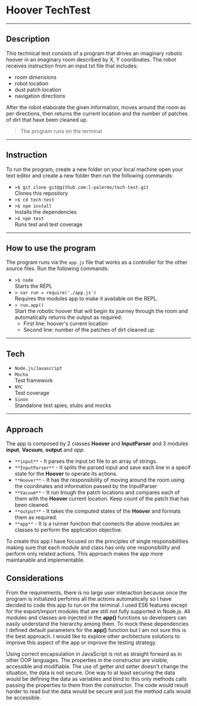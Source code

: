 # Hoover TechTest
-----------------
## Description
This technical test consists of a program that drives an imaginary robotic hoover in an imaginary room described by X, Y coordinates. The robot receives instruction from an input.txt file that includes:
 * room dimensions
 * robot location
 * dust patch location
 * navigation directions


After the robot elaborate the given information, moves around the room as per directions, then returns the current location and the number of patches of dirt that have been cleaned up.<br>
> The program runs on the terminal
-----------------
## Instruction
To run the program, create a new folder on your local machine open your text editor and create a new folder then run the following commands:
* `>$ git clone git@github.com:l-palermo/tech-test.git`<br>Clones this repository
* `>$ cd tech-test`
* `>$ npm install`<br>Installs the dependencies
* `>$ npm test`<br>Runs test and test coverage
-----------------
## How to use the program
The program runs via the `app.js` file that works as a controller for the other source files.
Run the following commands:
* `>$ node`<br>Starts the REPL
* `> var run = require('./app.js')`<br>Requires the modules app to make it available on the REPL.
* `> run.app()`<br>Start the robotic hoover that will begin its journey through the room and automatically returns the output as required:
   - First line: hoover's current location
   - Second line: number of the patches of dirt cleaned up
-----------------
## Tech
* `Node.js/Javascript`
* `Mocha`<br>Test framework
* `NYC`<br>Test coverage
* `Sinon`<br>Standalone test spies, stubs and mocks
-----------------
## Approach

The app is composed by 2 classes **Hoover** and **InputParser** and 3 modules **input**, **Vacuum**, **output** and *app*.
- `**input**` - It parses the input.txt file to an array of strings.
- `**InputParser**` - It splits the parsed input and save each line in a specif state for the **Hoover** to operate its actions.
- `**Hoover**` -  It has the responsibility of moving around the room using the coordinates and information passed by the InputParser
- `**Vacuum**` - It run trough the patch locations and compares each of them with the **Hoover** current location. Keep count of the patch that has been cleaned.
- `**output**` - It takes the computed states of the **Hoover** and formats them as required.
- `**app**` - It is a runner function that connects the above modules an classes to perform the application objective.

To create this app I have focused on the principles of single responsibilities making sure that each module and class has only one responsibility and perform only related actions.
This approach makes the app more maintanable and implementable.


## Considerations

From the requirements, there is no large user interaction because once the program is initialized performs all the actions automatically so I have decided to code this app to run on the terminal.
I used ES6 features except for the export/import modules that are still not fully supported in Node.js.
All modules and classes are injected in the **app()** functions so developers can easily understand the hierarchy among them. To mock these dependencies I defined default parameters for the **app()** function but I am not sure this is the best approach. I would like to explore other architecture solutions to improve this aspect of the app or improve the testing strategy.

Using correct encapsulation in JavaScript is not as straight forward as in other OOP languages. The properties in the constructor are visible, accessible and modifiable. The use of getter and setter doesn't change the situation, the data is not secure.
One way to at least securing the data would be defining the data as variables and bind to this only methods calls passing the properties to them from the constructor. The code would result harder to read but the data would be secure and just the method calls would be accessible.